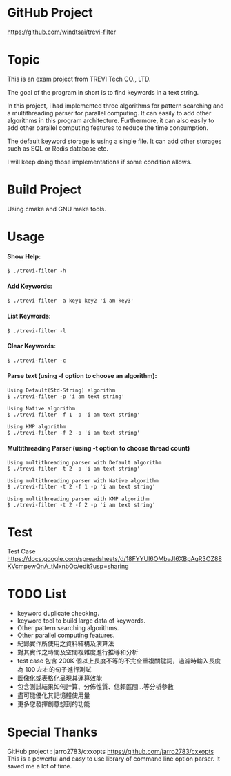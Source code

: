 # GitHub Project
https://github.com/windtsai/trevi-filter

# Topic

This is an exam project from TREVI Tech CO., LTD.

The goal of the program in short is to find keywords in a text string.

In this project, i had implemented three algorithms for pattern searching and a multithreading parser for parallel computing. It can easily to add other algorithms in this program architecture. Furthermore, it can also easily to add other parallel computing features to reduce the time consumption.

The default keyword storage is using a single file. It can add other storages such as SQL or Redis database etc.

I will keep doing those implementations if some condition allows.


# Build Project
Using cmake and GNU make tools.

# Usage
#### Show Help:
    $ ./trevi-filter -h

#### Add Keywords:
    $ ./trevi-filter -a key1 key2 'i am key3'

#### List Keywords:
    $ ./trevi-filter -l

#### Clear Keywords:
    $ ./trevi-filter -c

#### Parse text (using -f option to choose an algorithm):
    Using Default(Std-String) algorithm
    $ ./trevi-filter -p 'i am text string'

    Using Native algorithm
    $ ./trevi-filter -f 1 -p 'i am text string'

    Using KMP algorithm
    $ ./trevi-filter -f 2 -p 'i am text string'

#### Multithreading Parser (using -t option to choose thread count)
    Using multithreading parser with Default algorithm
    $ ./trevi-filter -t 2 -p 'i am text string'

    Using multithreading parser with Native algorithm
    $ ./trevi-filter -t 2 -f 1 -p 'i am text string'

    Using multithreading parser with KMP algorithm
    $ ./trevi-filter -t 2 -f 2 -p 'i am text string'


# Test
Test Case https://docs.google.com/spreadsheets/d/18FYYUl6OMbvJI6XBpAqR3OZ88KVcmpewQnA_tMxnbOc/edit?usp=sharing

# TODO List
* keyword duplicate checking.
* keyword tool to build large data of keywords.
* Other pattern searching algorithms.
* Other parallel computing features.
* 紀錄實作所使用之資料結構及演算法
* 對其實作之時間及空間複雜度進行推導和分析
* test case 包含 200K 個以上長度不等的不完全重複關鍵詞，過濾時輸入長度為 100 左右的句子進行測試
* 圖像化或表格化呈現其運算效能
* 包含測試結果如何計算、分佈性質、信賴區間...等分析參數
* 盡可能優化其記憶體使用量
* 更多您發揮創意想到的功能

# Special Thanks
GitHub project : jarro2783/cxxopts https://github.com/jarro2783/cxxopts
This is a powerful and easy to use library of command line option parser. It saved me a lot of time.
